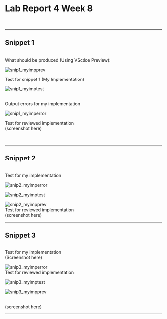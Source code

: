 # Lab Report 4 Week 8

<br>

---
## Snippet 1

<br>
What should be produced (Using VScdoe Preview):

![snip1_myimpprev](https://user-images.githubusercontent.com/97699019/155816432-99162584-767e-45b4-811f-9a9a85eabe7b.png)

Test for snippet 1 (My Implementation)
<br>

![snip1_myimptest](https://user-images.githubusercontent.com/97699019/155819935-57862501-5e19-4808-87f5-94487f7b2773.png)




<br>
Output errors for my implementation

<br>

![snip1_myimperror](https://user-images.githubusercontent.com/97699019/155818672-0583553e-6743-44cf-9792-39d59e2dc32d.png)



Test for reviewed implementation
<br>
(screenshot here)


<br>

---
## Snippet 2

<br>
Test for my implementation
<br>

![snip2_myimperror](https://user-images.githubusercontent.com/97699019/155818687-f15a8c25-a46c-41c1-a549-e45848d2505a.png)

![snip2_myimptest](https://i.gyazo.com/8de2625e47de9ac49996dc086b44fcd1.png)

![snip2_myimpprev](https://i.gyazo.com/820500ba1ccca12857c97c637daa4882.png)
<br>
Test for reviewed implementation
<br>
(screenshot here)

---
## Snippet 3
<br>
Test for my implementation
<br>
(Screenshot here)

![snip3_myimperror](https://user-images.githubusercontent.com/97699019/155818695-c0a15b67-5b08-434d-8eb1-4c29ed908480.png)
<br>
Test for reviewed implementation

![snip3_myimptest](https://i.gyazo.com/44dfc4609d03c18705dac9524fb349cb.png)

![snip3_myimpprev](https://i.gyazo.com/ee9f95a4f51de2626b529d34e9d0e159.png)


<br>
(screenshot here)

---


